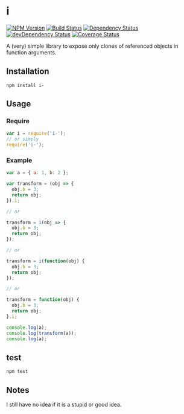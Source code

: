 # i
[![NPM Version](https://img.shields.io/npm/v/i-.svg)](https://www.npmjs.com/package/i-)
[![Build Status](https://travis-ci.org/MD4/i.svg?branch=master)](https://travis-ci.org/MD4/i)
[![Dependency Status](https://david-dm.org/MD4/i.svg)](https://david-dm.org/MD4/i)
[![devDependency Status](https://david-dm.org/MD4/i/dev-status.svg)](https://david-dm.org/MD4/i#info=devDependencies)
[![Coverage Status](https://coveralls.io/repos/github/MD4/i/badge.svg?branch=master)](https://coveralls.io/github/MD4/i?branch=master)

A (very) simple library to expose only clones of referenced objects in function arguments.

## Installation

```npm install i-```

## Usage

### Require

```javascript
var i = require('i-');
// or simply
require('i-');
```

### Example

```javascript
var a = { a: 1, b: 2 };

var transform = (obj => {
  obj.b = 3;
  return obj;
}).i;

// or

transform = i(obj => {
  obj.b = 3;
  return obj;
});

// or

transform = i(function(obj) {
  obj.b = 3;
  return obj;
});

// or

transform = function(obj) {
  obj.b = 3;
  return obj;
}.i;

console.log(a);
console.log(transform(a));
console.log(a);
```

## test
```npm test```

## Notes

I still have no idea if it is a stupid or good idea.
